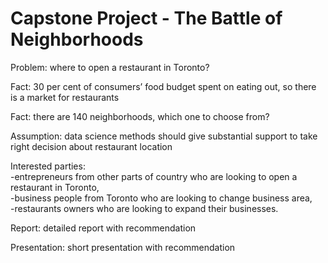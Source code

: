 # Capstone Project - The Battle of Neighborhoods
Problem: where to open a restaurant in Toronto?

Fact: 30 per cent of consumers’ food budget spent on eating out, so there is a market for restaurants

Fact: there are 140 neighborhoods, which one to choose from?

Assumption: data science methods should give substantial support to take right decision about restaurant location

Interested parties:<br>
-entrepreneurs from other parts of country who are looking to open a restaurant in Toronto,<br>
-business people from Toronto who are looking to change business area,<br>
-restaurants owners who are looking to expand their businesses.

Report: detailed report with recommendation

Presentation: short presentation with recommendation
